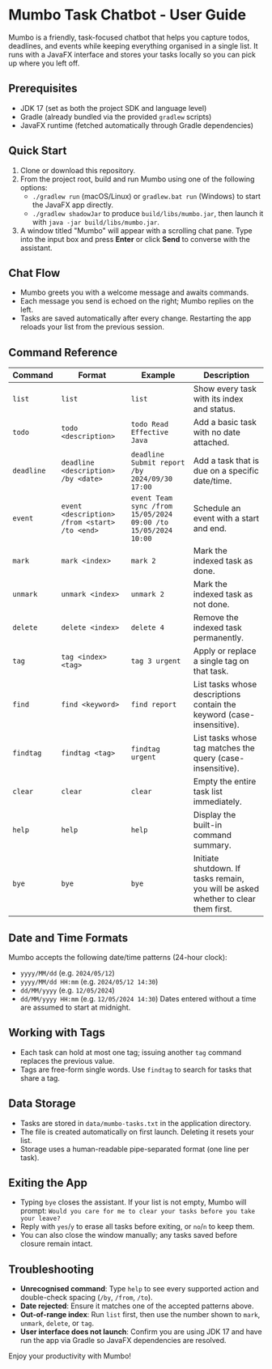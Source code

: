 # Mumbo Task Chatbot - User Guide

Mumbo is a friendly, task-focused chatbot that helps you capture todos, deadlines, and events while keeping everything organised in a single list. It runs with a JavaFX interface and stores your tasks locally so you can pick up where you left off.

## Prerequisites
- JDK 17 (set as both the project SDK and language level)
- Gradle (already bundled via the provided `gradlew` scripts)
- JavaFX runtime (fetched automatically through Gradle dependencies)

## Quick Start
1. Clone or download this repository.
2. From the project root, build and run Mumbo using one of the following options:
   - `./gradlew run` (macOS/Linux) or `gradlew.bat run` (Windows) to start the JavaFX app directly.
   - `./gradlew shadowJar` to produce `build/libs/mumbo.jar`, then launch it with `java -jar build/libs/mumbo.jar`.
3. A window titled "Mumbo" will appear with a scrolling chat pane. Type into the input box and press **Enter** or click **Send** to converse with the assistant.

## Chat Flow
- Mumbo greets you with a welcome message and awaits commands.
- Each message you send is echoed on the right; Mumbo replies on the left.
- Tasks are saved automatically after every change. Restarting the app reloads your list from the previous session.

<h2>Command Reference</h2>

<table>
  <thead>
    <tr>
      <th>Command</th>
      <th>Format</th>
      <th>Example</th>
      <th>Description</th>
    </tr>
  </thead>
  <tbody>
    <tr>
      <td><code>list</code></td>
      <td><code>list</code></td>
      <td><code>list</code></td>
      <td>Show every task with its index and status.</td>
    </tr>
    <tr>
      <td><code>todo</code></td>
      <td><code>todo &lt;description&gt;</code></td>
      <td><code>todo Read Effective Java</code></td>
      <td>Add a basic task with no date attached.</td>
    </tr>
    <tr>
      <td><code>deadline</code></td>
      <td><code>deadline &lt;description&gt; /by &lt;date&gt;</code></td>
      <td><code>deadline Submit report /by 2024/09/30 17:00</code></td>
      <td>Add a task that is due on a specific date/time.</td>
    </tr>
    <tr>
      <td><code>event</code></td>
      <td><code>event &lt;description&gt; /from &lt;start&gt; /to &lt;end&gt;</code></td>
      <td><code>event Team sync /from 15/05/2024 09:00 /to 15/05/2024 10:00</code></td>
      <td>Schedule an event with a start and end.</td>
    </tr>
    <tr>
      <td><code>mark</code></td>
      <td><code>mark &lt;index&gt;</code></td>
      <td><code>mark 2</code></td>
      <td>Mark the indexed task as done.</td>
    </tr>
    <tr>
      <td><code>unmark</code></td>
      <td><code>unmark &lt;index&gt;</code></td>
      <td><code>unmark 2</code></td>
      <td>Mark the indexed task as not done.</td>
    </tr>
    <tr>
      <td><code>delete</code></td>
      <td><code>delete &lt;index&gt;</code></td>
      <td><code>delete 4</code></td>
      <td>Remove the indexed task permanently.</td>
    </tr>
    <tr>
      <td><code>tag</code></td>
      <td><code>tag &lt;index&gt; &lt;tag&gt;</code></td>
      <td><code>tag 3 urgent</code></td>
      <td>Apply or replace a single tag on that task.</td>
    </tr>
    <tr>
      <td><code>find</code></td>
      <td><code>find &lt;keyword&gt;</code></td>
      <td><code>find report</code></td>
      <td>List tasks whose descriptions contain the keyword (case-insensitive).</td>
    </tr>
    <tr>
      <td><code>findtag</code></td>
      <td><code>findtag &lt;tag&gt;</code></td>
      <td><code>findtag urgent</code></td>
      <td>List tasks whose tag matches the query (case-insensitive).</td>
    </tr>
    <tr>
      <td><code>clear</code></td>
      <td><code>clear</code></td>
      <td><code>clear</code></td>
      <td>Empty the entire task list immediately.</td>
    </tr>
    <tr>
      <td><code>help</code></td>
      <td><code>help</code></td>
      <td><code>help</code></td>
      <td>Display the built-in command summary.</td>
    </tr>
    <tr>
      <td><code>bye</code></td>
      <td><code>bye</code></td>
      <td><code>bye</code></td>
      <td>Initiate shutdown. If tasks remain, you will be asked whether to clear them first.</td>
    </tr>
  </tbody>
</table>


## Date and Time Formats
Mumbo accepts the following date/time patterns (24-hour clock):
- `yyyy/MM/dd` (e.g. `2024/05/12`)
- `yyyy/MM/dd HH:mm` (e.g. `2024/05/12 14:30`)
- `dd/MM/yyyy` (e.g. `12/05/2024`)
- `dd/MM/yyyy HH:mm` (e.g. `12/05/2024 14:30`)
Dates entered without a time are assumed to start at midnight.

## Working with Tags
- Each task can hold at most one tag; issuing another `tag` command replaces the previous value.
- Tags are free-form single words. Use `findtag` to search for tasks that share a tag.

## Data Storage
- Tasks are stored in `data/mumbo-tasks.txt` in the application directory.
- The file is created automatically on first launch. Deleting it resets your list.
- Storage uses a human-readable pipe-separated format (one line per task).

## Exiting the App
- Typing `bye` closes the assistant. If your list is not empty, Mumbo will prompt: `Would you care for me to clear your tasks before you take your leave?`
- Reply with `yes`/`y` to erase all tasks before exiting, or `no`/`n` to keep them.
- You can also close the window manually; any tasks saved before closure remain intact.

## Troubleshooting
- **Unrecognised command**: Type `help` to see every supported action and double-check spacing (`/by`, `/from`, `/to`).
- **Date rejected**: Ensure it matches one of the accepted patterns above.
- **Out-of-range index**: Run `list` first, then use the number shown to `mark`, `unmark`, `delete`, or `tag`.
- **User interface does not launch**: Confirm you are using JDK 17 and have run the app via Gradle so JavaFX dependencies are resolved.

Enjoy your productivity with Mumbo!
